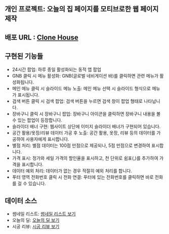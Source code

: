 ## 개인 프로젝트: 오늘의 집 페이지를 모티브로한 웹 페이지 제작
## 배포 URL :  [Clone House](https://clone-house.vercel.app/)

## 구현된 기능들
- 24시간 팝업: 하루 종일 활성화되는 동적 앱 팝업
- GNB 클릭 시 메뉴 활성화: GNB(글로벌 네비게이션 바)를 클릭하면 관련 메뉴가 활성화됩니다.
- 메인 메뉴 클릭 시 슬라이드 메뉴 노출: 메인 메뉴 선택 시 슬라이드 형식으로 메뉴가 표시됩니다.
- 검색 버튼 클릭 시 검색 팝업: 검색 버튼을 누르면 검색 창이 팝업 형태로 나타납니다.
- 장바구니 클릭 시 장바구니 팝업: 장바구니 아이콘을 클릭하면 장바구니 내용을 볼 수 있는 팝업이 등장합니다.
- 슬라이더 배너 구현: 웹사이트 상단에 이미지 슬라이더 배너가 구현되어 있습니다.
- 공간 활용/옷장/리뷰 데이터 가공 후 노출: 공간 활용, 옷장, 리뷰 등의 데이터를 가공하여 사용자에게 표시합니다.
- 별점 처리: 별점 데이터는 100점 만점으로 제공되나, 5점 만점으로 변경하여 표시합니다.
- 가격 표시: 정가와 세일 가격의 할인율을 표시하고, 천 단위로 쉼표(,)를 추가하여 가격을 표시합니다.
- 데이터 예외 처리: 데이터가 없는 경우 적절히 예외 처리를 합니다.
- 푸터 영역 전화번호 클릭 시 전화 연결: 푸터에 있는 전화번호를 클릭하면 바로 전화를 걸 수 있습니다.
## 데이터 소스
- 썸네일 리스트: [썸네일 리스트 보기](https://json-server-suvg.vercel.app/houseThumbnailList  )
- 오늘의 딜: [오늘의 딜 보기](https://json-server-suvg.vercel.app/houseShopList  )
- 시공 리뷰: [시공 리뷰 보기](https://json-server-suvg.vercel.app/houseReviewList)
